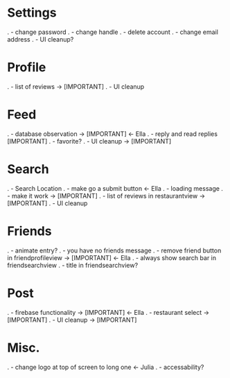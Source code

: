 #  Settings
.   - change password
.   - change handle
.   - delete account
.   - change email address
.   - UI cleanup?

#  Profile
.   - list of reviews -> [IMPORTANT]
.   - UI cleanup
    
#  Feed
.   - database observation -> [IMPORTANT] <- Ella
.   - reply and read replies [IMPORTANT]
.   - favorite?
.   - UI cleanup -> [IMPORTANT]

#  Search
.   - Search Location
.   - make go a submit button <- Ella
.   - loading message
.   - make it work -> [IMPORTANT]
.   - list of reviews in restaurantview -> [IMPORTANT]
.   - UI cleanup

#  Friends
.   - animate entry?
.   - you have no friends message
.   - remove friend button in friendprofileview -> [IMPORTANT] <- Ella
.   - always show search bar in friendsearchview
.   - title in friendsearchview?
    
#  Post
.   - firebase functionality -> [IMPORTANT] <- Ella
.   - restaurant select -> [IMPORTANT]
.   - UI cleanup -> [IMPORTANT]

#  Misc.
.   - change logo at top of screen to long one <- Julia
.   - accessability?
